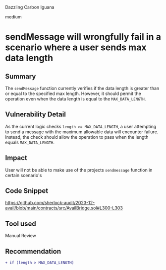 Dazzling Carbon Iguana

medium

# sendMessage will wrongfully fail in a scenario where a user sends max data length

## Summary
The `sendMessage` function currently verifies if the data length is greater than or equal to the specified max length. However, it should permit the operation even when the data length is equal to the `MAX_DATA_LENGTH`.
## Vulnerability Detail
As the current logic checks `length >= MAX_DATA_LENGTH`, a user attempting to send a message with the maximum allowable data will encounter failure.  Instead, the check should allow the operation to pass when the length equals `MAX_DATA_LENGTH`.
## Impact
User will not be able to make use of the projects `sendmessage` function in certain scenario's 
## Code Snippet
https://github.com/sherlock-audit/2023-12-avail/blob/main/contracts/src/AvailBridge.sol#L300-L303
## Tool used

Manual Review

## Recommendation
```diff
+ if (length > MAX_DATA_LENGTH)
```